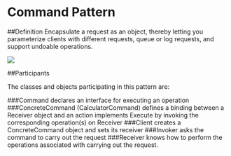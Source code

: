 # Command Pattern
##Definition
Encapsulate a request as an object, thereby letting you parameterize clients with different requests, queue or log requests, and support undoable operations.

![](https://github.com/QianMo/Unity-Design-Pattern/blob/master/Assets/Tools/UML_Picture/command.gif) 

##Participants

The classes and objects participating in this pattern are:

###Command
declares an interface for executing an operation
###ConcreteCommand  (CalculatorCommand)
defines a binding between a Receiver object and an action
implements Execute by invoking the corresponding operation(s) on Receiver
###Client 
creates a ConcreteCommand object and sets its receiver
###Invoker
asks the command to carry out the request
###Receiver
knows how to perform the operations associated with carrying out the request.



